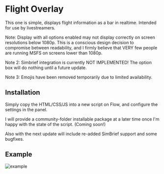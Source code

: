 # Flight Overlay

This one is simple, displays flight information as a bar in realtime.
Intended for use by livestreamers.

Note: Display with all options enabled may not display correctly on screen resolutions below 1080p. This is a conscious design decision to compromise between readability, and I firmly believe that VERY few people are running MSFS on screens lower than 1080p.

Note 2: Simbrief integration is currently NOT IMPLEMENTED! The option box will do nothing until a future update.

Note 3: Emojis have been removed temporarily due to limited availability.

## Installation

Simply copy the HTML/CSS/JS into a new script on Flow, and configure the settings in the panel.

I will provide a community-folder installable package at a later time once I'm happy
with the state of the script. (Coming soon!)

Also with the next update will include re-added SimBrief support and some bugfixes.

## Example

![example](https://cdn.wolfie.space/images/FlightSimulator_1676942446.png)
